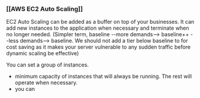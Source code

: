 ### [[AWS EC2 Auto Scaling]]
EC2 Auto Scaling can be added as a buffer on top of your businesses.
It can add new instances to the application when necessary and terminate when no longer needed.
(Simpler term, baseline --more demands--> baseline++ --less demands--> baseline.
We should not add a tier below baseline to for cost saving as it makes your server vulnerable to any sudden traffic before dynamic scaling be effective)

You can set a group of instances.
- minimum capacity of instances that will always be running. The rest will operate when necessary.
- you can 
